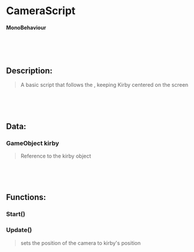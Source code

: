 # CameraScript 

#### MonoBehaviour

<p>&nbsp;</p>
<p>&nbsp;</p>

## Description:
>A basic script that follows the , keeping Kirby centered on the screen

<p>&nbsp;</p>
<p>&nbsp;</p>

## Data:

### GameObject **kirby**
>Reference to the kirby object

<p>&nbsp;</p>
<p>&nbsp;</p>

## Functions:

### Start()

### Update()
>sets the position of the camera to kirby's position